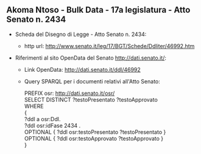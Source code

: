 ## Akoma Ntoso - Bulk Data - 17a legislatura - Atto Senato n. 2434 ##

* Scheda del Disegno di Legge - Atto Senato n. 2434:
	* http url: http://www.senato.it/leg/17/BGT/Schede/Ddliter/46992.htm

* Riferimenti al sito OpenData del Senato http://dati.senato.it/:
	* Link OpenData: http://dati.senato.it/ddl/46992
	* Query SPARQL per i documenti relativi all'Atto Senato:

        PREFIX osr: <http://dati.senato.it/osr/>  
		SELECT DISTINCT ?testoPresentato ?testoApprovato  
		WHERE  
		{  
		    ?ddl a osr:Ddl.  
		    ?ddl osr:idFase 2434 .  
		    OPTIONAL { ?ddl osr:testoPresentato ?testoPresentato }  
		    OPTIONAL { ?ddl osr:testoApprovato ?testoApprovato }  
		}
		